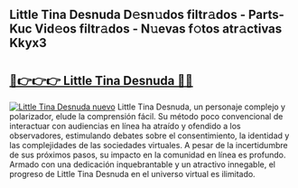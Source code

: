 ## Little Tina Desnuda D𝚎sn𝚞dos filtr𝚊dos - Parts-Kuc Vid𝚎os filtr𝚊dos - N𝚞evas f𝚘tos atr𝚊ctivas Kkyx3

# <h2><a href="http://mb8mc4.tromn.icu/?c=Little+Tina+Desnuda">🔗👉👉👉 Little Tina Desnuda 🔗🔗</a></h2>

[![Little Tina Desnuda nuevo](https://i.imgur.com/pEAQMta.gif)](http://mb8mc4.tromn.icu/?c=Little+Tina+Desnuda)
Little Tina Desnuda, un personaje complejo y polarizador, elude la comprensión fácil. Su método poco convencional de interactuar con audiencias en línea ha atraído y ofendido a los observadores, estimulando debates sobre el consentimiento, la identidad y las complejidades de las sociedades virtuales. A pesar de la incertidumbre de sus próximos pasos, su impacto en la comunidad en línea es profundo. Armado con una dedicación inquebrantable y un atractivo innegable, el progreso de Little Tina Desnuda en el universo virtual es ilimitado.
